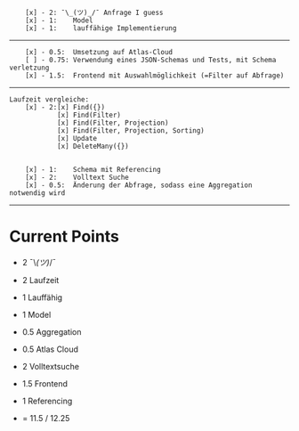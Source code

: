     	[x] - 2: ¯\_(ツ)_/¯ Anfrage I guess
    	[x] - 1:	Model
    	[x] - 1:	lauffähige Implementierung

---

    	[x] - 0.5:	Umsetzung auf Atlas-Cloud
    	[ ] - 0.75:	Verwendung eines JSON-Schemas und Tests, mit Schema verletzung
   		[x] - 1.5:	Frontend mit Auswahlmöglichkeit (=Filter auf Abfrage)

---

    Laufzeit vergleiche:
		[x] - 2:[x] Find({})
				[x] Find(Filter)
				[x]	Find(Filter, Projection)
				[x]	Find(Filter, Projection, Sorting)
				[x]	Update
				[x]	DeleteMany({})


		[x] - 1: 	Schema mit Referencing
    	[x]	- 2:    Volltext Suche
		[x]	- 0.5: 	Änderung der Abfrage, sodass eine Aggregation notwendig wird
		

--- 
# Current Points
- 2 ¯\\_(ツ)_/¯
- 2 Laufzeit
- 1 Lauffähig
- 1 Model 
- 0.5 Aggregation
- 0.5 Atlas Cloud
- 2 Volltextsuche
- 1.5 Frontend
- 1 Referencing

- = 11.5 / 12.25
